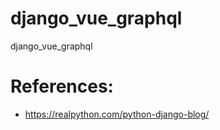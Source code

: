 # django_vue_graphql
django_vue_graphql



# References:

- https://realpython.com/python-django-blog/

